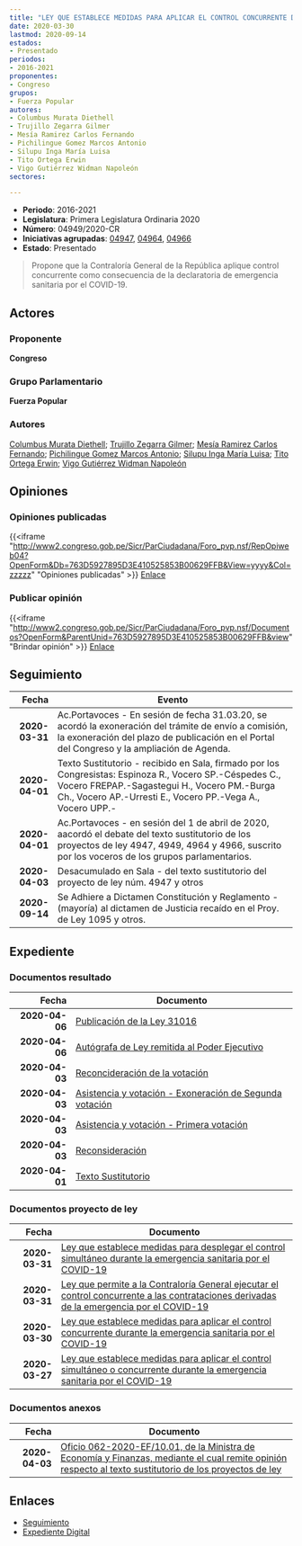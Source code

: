 ```yaml
---
title: "LEY QUE ESTABLECE MEDIDAS PARA APLICAR EL CONTROL CONCURRENTE DURANTE LA EMERGENCIA SANITARIA POR EL COVID-19."
date: 2020-03-30
lastmod: 2020-09-14
estados:
- Presentado
periodos:
- 2016-2021
proponentes:
- Congreso
grupos:
- Fuerza Popular
autores:
- Columbus Murata Diethell
- Trujillo Zegarra Gilmer
- Mesía Ramirez Carlos Fernando
- Pichilingue Gomez Marcos Antonio
- Silupu Inga María Luisa
- Tito Ortega Erwin
- Vigo Gutiérrez Widman Napoleón
sectores:

---
```

- **Periodo**: 2016-2021
- **Legislatura**: Primera Legislatura Ordinaria 2020
- **Número**: 04949/2020-CR
- **Iniciativas agrupadas**: [04947](../../04900/04947), [04964](../../04900/04964), [04966](../../04900/04966)
- **Estado**: Presentado

> Propone que la Contraloría General de la República aplique control concurrente como consecuencia de la declaratoria de emergencia sanitaria por el COVID-19.


## Actores

### Proponente

**Congreso**

### Grupo Parlamentario

**Fuerza Popular**

### Autores

[Columbus Murata Diethell](mailto:mailto:dcolumbus@congreso.gob.pe); [Trujillo Zegarra Gilmer](mailto:mailto:gtrujilloz@congreso.gob.pe); [Mesía Ramirez Carlos Fernando](mailto:mailto:cmesia@congreso.gob.pe); [Pichilingue Gomez Marcos Antonio](mailto:mailto:mpichilingue@congreso.gob.pe); [Silupu Inga María Luisa](mailto:mailto:msilupu@congreso.gob.pe); [Tito Ortega Erwin](mailto:mailto:etito@congreso.gob.pe); [Vigo Gutiérrez Widman Napoleón](mailto:mailto:wvigo@congreso.gob.pe)

## Opiniones

### Opiniones publicadas

{{<iframe "http://www2.congreso.gob.pe/Sicr/ParCiudadana/Foro_pvp.nsf/RepOpiweb04?OpenForm&Db=763D5927895D3E410525853B00629FFB&View=yyyy&Col=zzzzz" "Opiniones publicadas" >}}
[Enlace](http://www2.congreso.gob.pe/Sicr/ParCiudadana/Foro_pvp.nsf/RepOpiweb04?OpenForm&Db=763D5927895D3E410525853B00629FFB&View=yyyy&Col=zzzzz)

### Publicar opinión

{{<iframe "http://www2.congreso.gob.pe/Sicr/ParCiudadana/Foro_pvp.nsf/Documentos?OpenForm&ParentUnid=763D5927895D3E410525853B00629FFB&view" "Brindar opinión" >}}
[Enlace](http://www2.congreso.gob.pe/Sicr/ParCiudadana/Foro_pvp.nsf/Documentos?OpenForm&ParentUnid=763D5927895D3E410525853B00629FFB&view)


## Seguimiento

| Fecha | Evento |
|------:|--------|
| **2020-03-31** | Ac.Portavoces - En sesión de fecha 31.03.20, se acordó la exoneración del trámite de envío a comisión, la exoneración del plazo de publicación en el Portal del Congreso y la ampliación de Agenda. |
| **2020-04-01** | Texto Sustitutorio - recibido en Sala, firmado por los Congresistas: Espinoza R., Vocero SP.-Céspedes C., Vocero FREPAP.-Sagastegui H., Vocero PM.-Burga Ch., Vocero AP.-Urresti E., Vocero PP.-Vega A., Vocero UPP.- |
| **2020-04-01** | Ac.Portavoces - en sesión del 1 de abril de 2020, aacordó el debate del texto sustitutorio de los proyectos de ley 4947, 4949, 4964 y 4966, suscrito por los voceros de los grupos parlamentarios. |
| **2020-04-03** | Desacumulado en Sala - del texto sustitutorio del proyecto de ley núm. 4947 y otros |
| **2020-09-14** | Se Adhiere a Dictamen Constitución y Reglamento - (mayoría) al dictamen de Justicia recaído en el Proy. de Ley 1095 y otros. |

## Expediente

### Documentos resultado

| Fecha | Documento |
|------:|-----------|
| **2020-04-06** | [Publicación de la Ley 31016](http://www.leyes.congreso.gob.pe/Documentos/2016_2021/ADLP/Normas_Legales/31016-LEY.pdf) |
| **2020-04-06** | [Autógrafa de Ley remitida al Poder Ejecutivo](http://www.leyes.congreso.gob.pe/Documentos/2016_2021/ADLP/Texto_Aprobado/AU04947200406.pdf) |
| **2020-04-03** | [Reconcideración de la votación](http://www.leyes.congreso.gob.pe/Documentos/2016_2021/Asistencia_y_Votacion/Proyectos_de_Ley/Reconsideracion/RAV0494720200403.pdf) |
| **2020-04-03** | [Asistencia y votación - Exoneración de Segunda votación](http://www.leyes.congreso.gob.pe/Documentos/2016_2021/Asistencia_y_Votacion/Proyectos_de_Ley/Exoneracion_de_Segunda_Votacion/ESV0494720200403.pdf) |
| **2020-04-03** | [Asistencia y votación - Primera votación](http://www.leyes.congreso.gob.pe/Documentos/2016_2021/Asistencia_y_Votacion/Proyectos_de_Ley/AV0494720200403.pdf) |
| **2020-04-03** | [Reconsideración](http://www2.congreso.gob.pe/Sicr/TraDocEstProc/Contdoc01_2011.nsf/Docpub/66AC260DD83AF02805258522005FC468/$FILE/REC04947-20200403.pdf) |
| **2020-04-01** | [Texto Sustitutorio](http://www.leyes.congreso.gob.pe/Documentos/2016_2021/Texto_Sustitutorio/Proyectos_de_Ley/TS0494720200401.pdf) |

### Documentos proyecto de ley

| Fecha | Documento |
|------:|-----------|
| **2020-03-31** | [Ley que establece medidas para desplegar el control simultáneo durante la emergencia sanitaria por el COVID-19](http://www.leyes.congreso.gob.pe/Documentos/2016_2021/Proyectos_de_Ley_y_de_Resoluciones_Legislativas/PL04966-20200331.pdf) |
| **2020-03-31** | [Ley que permite a la Contraloría General ejecutar el control concurrente a las contrataciones derivadas de la emergencia por el COVID-19](http://www.leyes.congreso.gob.pe/Documentos/2016_2021/Proyectos_de_Ley_y_de_Resoluciones_Legislativas/PL04964-20200331.pdf) |
| **2020-03-30** | [Ley que establece medidas para aplicar el control concurrente durante la emergencia sanitaria por el COVID-19](http://www.leyes.congreso.gob.pe/Documentos/2016_2021/Proyectos_de_Ley_y_de_Resoluciones_Legislativas/PL04949-20200330.pdf) |
| **2020-03-27** | [Ley que establece medidas para aplicar el control simultáneo o concurrente durante la emergencia sanitaria por el COVID-19](http://www.leyes.congreso.gob.pe/Documentos/2016_2021/Proyectos_de_Ley_y_de_Resoluciones_Legislativas/PL04947-20200327.pdf) |

### Documentos anexos

| Fecha | Documento |
|------:|-----------|
| **2020-04-03** | [Oficio 062-2020-EF/10.01, de la Ministra de Economía y Finanzas, mediante el cual remite opinión respecto al texto sustitutorio de los proyectos de ley](http://www2.congreso.gob.pe/Sicr/TraDocEstProc/Contdoc01_2011.nsf/Docpub/4A503C8FC729CD540525853F006127FE/$FILE/OFICIO062-2020-EF-10.01.pdf) |

## Enlaces

- [Seguimiento](http://www2.congreso.gob.pe/Sicr/TraDocEstProc/CLProLey2016.nsf/f7fff46988ca05b1052578e100829cc7/ecd324cbf9ec85cf0525853b007c2186?OpenDocument)
- [Expediente Digital](http://www2.congreso.gob.pe/Sicr/TraDocEstProc/CLProLey2016.nsf/f7fff46988ca05b1052578e100829cc7/ecd324cbf9ec85cf0525853b007c2186?OpenDocument&Click=05257FB7005EB655.eb71d0cf91d8294e05256cdf006b5706/$Body/0.1C6C)


